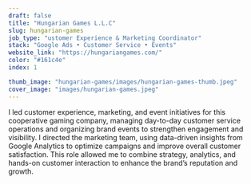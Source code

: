 ```yaml
---
draft: false
title: "Hungarian Games L.L.C"
slug: hungarian-games
job_type: "ustomer Experience & Marketing Coordinator"
stack: "Google Ads • Customer Service • Events"
website_link: "https://hungariangames.com/"
color: "#161c4e"
index: 1

thumb_image: "hungarian-games/images/hungarian-games-thumb.jpeg"
cover_image: "images/hungarian-games.jpeg"
---
```


I led customer experience, marketing, and event initiatives for this cooperative gaming company, managing day-to-day customer service operations and organizing brand events to strengthen engagement and visibility.
I directed the marketing team, using data-driven insights from Google Analytics to optimize campaigns and improve overall customer satisfaction.
This role allowed me to combine strategy, analytics, and hands-on customer interaction to enhance the brand’s reputation and growth.